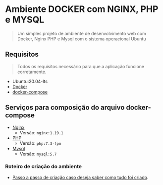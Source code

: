 Ambiente DOCKER com NGINX, PHP e MYSQL
===================================

> Um simples projeto de ambiente de desenvolvimento web com Docker, Nginx PHP e Mysql com o sistema operacional Ubuntu

## Requisitos

> Todos os requisitos necessário para que a aplicação funcione corretamente.

- Ubuntu:20.04-lts
- [Docker](https://docs.docker.com/engine/install/)
- [docker-compose](https://docs.docker.com/compose/install/)
  
## Serviços para composição do arquivo docker-compose

- [Nginx](https://hub.docker.com/_/nginx)
  - Versão: `nginx:1.19.1` 
- [PHP](https://hub.docker.com/_/php)
  - Versão: `php:7.3-fpm`
- [Mysql](https://hub.docker.com/_/mysql)
  - Versão: `mysql:5.7`

### Roteiro de criação do ambiente

- [Passo a passo de criação caso deseja saber como tudo foi criado](roteiro-docker-compose.md).